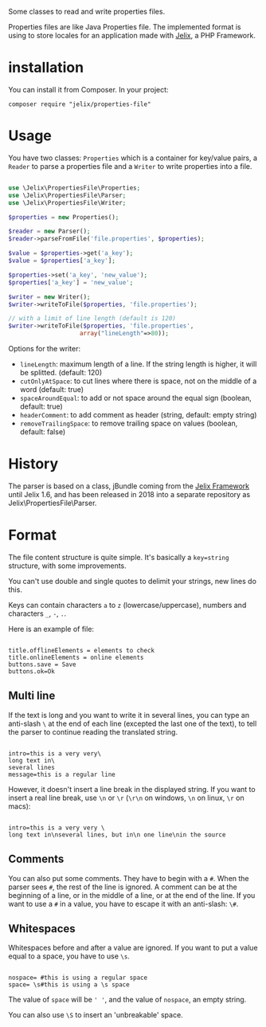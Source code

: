 Some classes to read and write properties files. 

Properties files are like Java Properties file. The implemented format is using
to store locales for an application made with [Jelix](https://jelix.org), 
a PHP Framework.

installation
============

You can install it from Composer. In your project:

```
composer require "jelix/properties-file"
```

Usage
=====

You have two classes: `Properties` which is a container for key/value pairs,
a `Reader` to  parse a properties file and a `Writer` to write properties into
a file.

```php

use \Jelix\PropertiesFile\Properties;
use \Jelix\PropertiesFile\Parser;
use \Jelix\PropertiesFile\Writer;

$properties = new Properties();

$reader = new Parser();
$reader->parseFromFile('file.properties', $properties);

$value = $properties->get('a_key');
$value = $properties['a_key'];

$properties->set('a_key', 'new_value');
$properties['a_key'] = 'new_value';

$writer = new Writer();
$writer->writeToFile($properties, 'file.properties');

// with a limit of line length (default is 120)
$writer->writeToFile($properties, 'file.properties', 
                    array("lineLength"=>80));

```

Options for the writer: 

- `lineLength`: maximum length of a line. If the string length is higher, it will be splitted. (default: 120)
- `cutOnlyAtSpace`: to cut lines where there is space, not on the middle of a word (default: true) 
- `spaceAroundEqual`: to add or not space around the equal sign (boolean, default: true)
- `headerComment`: to add comment as header (string, default: empty string)
- `removeTrailingSpace`: to remove trailing space on values (boolean, default: false)

History
=======

The parser is based on a class, jBundle coming from the [Jelix Framework](http://jelix.org)
until Jelix 1.6, and has been released in 2018 into a separate repository as Jelix\PropertiesFile\Parser.

Format
======

The file content structure is quite simple. It's basically a `key=string`
structure, with some improvements. 

You can't use double and single quotes to delimit your strings, new lines do this.

Keys can contain characters `a` to `z` (lowercase/uppercase), numbers and
characters `_`, `-`, `.`.

Here is an example of file:

<code ini>
title.offlineElements = elements to check
title.onlineElements = online elements
buttons.save = Save
buttons.ok=Ok
</code>

Multi line
----------

If the text is long and you want to write it in several lines, you can type an
anti-slash `\` at the end of each line (excepted the last one of the text), to tell
the parser to continue reading the translated string.

<code ini>
intro=this is a very very\
long text in\
several lines
message=this is a regular line
</code>

However, it doesn't insert a line break in the displayed string. If you want to
insert a real line break, use `\n` or `\r` (`\r\n` on windows, `\n` on linux, 
`\r` on macs):

<code ini>
intro=this is a very very \
long text in\nseveral lines, but in\n one line\nin the source
</code>

Comments
--------

You can also put some comments. They have to begin with a `#`. When the parser sees
`#`, the rest of the line is ignored. A comment can be at the beginning of a line,
or in the middle of a line, or at the end of the line. If you want to use a `#` in a
value, you have to escape it with an anti-slash: `\#`.

Whitespaces
-----------

Whitespaces before and after a value are ignored. If you want to put a value equal
to a space, you have to use `\s`.

<code ini>
nospace= #this is using a regular space
space= \s#this is using a \s space
</code>

The value of `space` will be `' '`, and the value of `nospace`, an empty string.

You can also use `\S` to insert an 'unbreakable' space.
